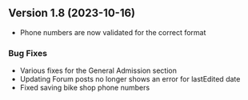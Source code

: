  ## Version 1.8 (2023-10-16)
 - Phone numbers are now validated for the correct format

 ### Bug Fixes
 - Various fixes for the General Admission section
 - Updating Forum posts no longer shows an error for lastEdited date
 - Fixed saving bike shop phone numbers
